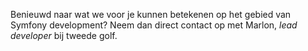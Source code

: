 Benieuwd naar wat we voor je kunnen betekenen op het gebied van Symfony development? Neem dan direct contact op met Marlon, *lead developer* bij tweede golf.
